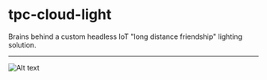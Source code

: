 # tpc-cloud-light
Brains behind a custom headless IoT "long distance friendship" lighting solution.

---
![Alt text](/tpc-cloud-light-sw-architecture.PNG?raw=true)



